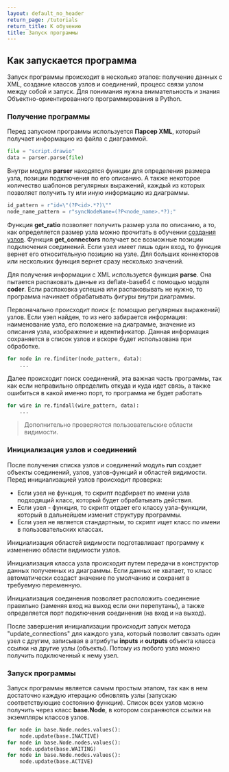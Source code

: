```yaml
---
layout: default_no_header
return_page: /tutorials
return_title: К обучению
title: Запуск программы
---
```


## Как запускается программа

Запуск программы происходит в несколько этапов: получение данных с XML, создание классов узлов и соединений, процесс связи
узлом между собой и запуск. Для понимания нужна внимательность и знания Объектно-ориентированного программирования в Python.

### Получение программы

Перед запуском программы используется **Парсер XML**, который получает информацию из файла с диаграммой.

```python
file = "script.drawio"
data = parser.parse(file)
```

Внутри модуля **parser** находятся функции для определения размера узла, позиции подключения по его описанию. А также
некоторое количество шаблонов регулярных выражений, каждый из которых позволяет получить ту или иную информацию из диаграммы.

```python
id_pattern = r"id=\"(?P<id>.*?)\""
node_name_pattern = r"syncNodeName=(?P<node_name>.*?);"
```

Функция **get_ratio** позволяет получить размер узла по описанию, а то, как определяется размер узла можно прочитать в
обучении [создания узлов][creating_tutorial]. Функция **get_connectors** получает все возможные позиции подключения соединений.
Если узел имеет лишь один вход, то функция вернет его относительную позицию на узле. Для больших коннекторов или нескольких 
функция вернет сразу несколько значений.

Для получения информации с XML используется функция **parse**. Она пытается распаковать данные из deflate-base64 с помощью 
модуля **coder**. Если распаковка успешна или распаковывать не нужно, то программа начинает обрабатывать фигуры внутри диаграммы.

Первоначально происходит поиск (с помощью регулярных выражений) узлов. Если узел найден, то из него забирается информация:
наименование узла, его положение на диаграмме, значение из описания узла, изображение и идентификатор. Данная информация сохраняется 
в список узлов и вскоре будет использована при обработке.

```python
for node in re.finditer(node_pattern, data):
    ...
```

Далее происходит поиск соединений, эта важная часть программы, так как если неправильно определить откуда и куда идет 
связь, а также ошибиться в какой именно порт, то программа не будет работать

```python
for wire in re.findall(wire_pattern, data):
    ...
```

> Дополнительно проверяются пользовательские области видимости.

### Инициализация узлов и соединений

После получения списка узлов и соединений модуль **run** создает объекты соединений, узлов, узлов-функций и областей видимости.
Перед инициализацией узлов происходит проверка:

- Если узел не функция, то скрипт подбирает по имени узла подходящий класс, который будет обрабатывать действия.
- Если узел - функция, то скрипт отдает его классу узла-функции, который в дальнейшем изменит структуру программы.
- Если узел не является стандартным, то скрипт ищет класс по имени в пользовательских классах.

Инициализация областей видимости подготавливает программу к изменению области видимости узлов.

Инициализация класса узла происходит путем передачи в конструктор данных полученных из диаграммы. Если данных не 
хватает, то класс автоматически создаст значение по умолчанию и сохранит в требуемую переменную.

Инициализация соединения позволяет расположить соединение правильно (заменяя вход на выход если они перепутаны), а также
определяется порт подключения соединения (на вход и на выход).

После завершения инициализации происходит запуск метода "update_connections" для каждого узла, который позволит связать
один узел с другим, записывая в атрибуты **inputs** и **outputs** объекта класса ссылки на другие узлы (объекты). Потому
из любого узла можно получить подключенный к нему узел.

### Запуск программы

Запуск программы является самым простым этапом, так как в нем достаточно каждую итерацию обновлять узлы (запускаю 
соответствующие состоянию функции). Список всех узлов можно получить через класс **base.Node**, в котором сохраняются ссылки 
на экземпляры классов узлов. 

```python
for node in base.Node.nodes.values():
    node.update(base.INACTIVE)
for node in base.Node.nodes.values():
    node.update(base.WAITING)
for node in base.Node.nodes.values():
    node.update(base.ACTIVE)
```

[creating_tutorial]: {{site.baseurl}}/tutorials/creating#content

[index]: {{site.baseurl}}/index
[tutorials]: {{site.baseurl}}/tutorials#content
[drawio]: https://app.diagrams.net/?splash=0&libs=0&clibs=Uhttps://raw.githubusercontent.com/octo-gone/sync-execution/master/resources/base.drawio;Uhttps://raw.githubusercontent.com/octo-gone/sync-execution/master/resources/structure.drawio
[replit]: https://repl.it/github/octo-gone/sync-execution